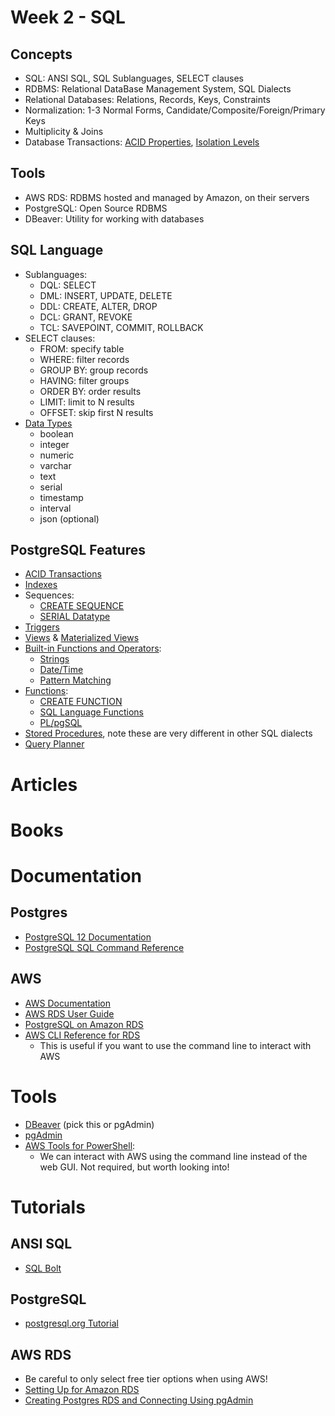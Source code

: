 # Week 2 - SQL
## Concepts
- SQL: ANSI SQL, SQL Sublanguages, SELECT clauses
- RDBMS: Relational DataBase Management System, SQL Dialects
- Relational Databases: Relations, Records, Keys, Constraints
- Normalization: 1-3 Normal Forms, Candidate/Composite/Foreign/Primary Keys
- Multiplicity & Joins
- Database Transactions: [ACID Properties](https://en.wikipedia.org/wiki/ACID), [Isolation Levels](https://en.wikipedia.org/wiki/Isolation_(database_systems)#Isolation_levels)

## Tools 
- AWS RDS: RDBMS hosted and managed by Amazon, on their servers
- PostgreSQL: Open Source RDBMS
- DBeaver: Utility for working with databases

## SQL Language
- Sublanguages:
  - DQL: SELECT
  - DML: INSERT, UPDATE, DELETE
  - DDL: CREATE, ALTER, DROP
  - DCL: GRANT, REVOKE
  - TCL: SAVEPOINT, COMMIT, ROLLBACK
- SELECT clauses:
  - FROM: specify table
  - WHERE: filter records
  - GROUP BY: group records
  - HAVING: filter groups
  - ORDER BY: order results
  - LIMIT: limit to N results
  - OFFSET: skip first N results
- [Data Types](https://www.postgresql.org/docs/current/datatype.html)
  - boolean
  - integer
  - numeric
  - varchar
  - text
  - serial
  - timestamp
  - interval
  - json (optional)

## PostgreSQL Features
- [ACID Transactions](https://www.postgresql.org/docs/12/tutorial-transactions.html)
- [Indexes](https://www.postgresql.org/docs/12/indexes-intro.html)
- Sequences:
  - [CREATE SEQUENCE](https://www.postgresql.org/docs/12/sql-createsequence.html)
  - [SERIAL Datatype](https://www.postgresql.org/docs/12/datatype-numeric.html#DATATYPE-SERIAL)
- [Triggers](https://www.postgresql.org/docs/12/trigger-definition.html)
- [Views](https://www.postgresql.org/docs/12/tutorial-views.html) & [Materialized Views](https://www.postgresql.org/docs/12/rules-materializedviews.html)
- [Built-in Functions and Operators](https://www.postgresql.org/docs/12/functions.html):
  - [Strings](https://www.postgresql.org/docs/12/functions-string.html)
  - [Date/Time](https://www.postgresql.org/docs/12/functions-datetime.html)
  - [Pattern Matching](https://www.postgresql.org/docs/12/functions-matching.html)
- [Functions](https://www.postgresql.org/docs/12/xfunc.html): 
  - [CREATE FUNCTION](https://www.postgresql.org/docs/12/sql-createfunction.html)
  - [SQL Language Functions](https://www.postgresql.org/docs/12/xfunc-sql.html)
  - [PL/pgSQL](https://www.postgresql.org/docs/12/plpgsql-overview.html)
- [Stored Procedures](https://www.postgresql.org/docs/12/xproc.html), note these are very different in other SQL dialects
- [Query Planner](https://www.postgresql.org/docs/12/using-explain.html)

# Articles

# Books

# Documentation

## Postgres
- [PostgreSQL 12 Documentation](https://www.postgresql.org/docs/12/index.html)
- [PostgreSQL SQL Command Reference](https://www.postgresql.org/docs/12/sql-commands.html)

## AWS
- [AWS Documentation](https://docs.aws.amazon.com/)
- [AWS RDS User Guide](https://docs.aws.amazon.com/AmazonRDS/latest/UserGuide/Welcome.html)
- [PostgreSQL on Amazon RDS](https://docs.aws.amazon.com/AmazonRDS/latest/UserGuide/CHAP_PostgreSQL.html)
- [AWS CLI Reference for RDS](https://docs.aws.amazon.com/cli/latest/reference/rds/)
  - This is useful if you want to use the command line to interact with AWS

# Tools
- [DBeaver](https://dbeaver.io/) (pick this or pgAdmin)
- [pgAdmin](https://www.pgadmin.org/)
- [AWS Tools for PowerShell](https://www.powershellgallery.com/packages/AWSPowerShell.NetCore/4.0.5.0):
  - We can interact with AWS using the command line instead of the web GUI.  Not required, but worth looking into!

# Tutorials

## ANSI SQL
- [SQL Bolt](https://sqlbolt.com/)

## PostgreSQL
- [postgresql.org Tutorial](https://www.postgresql.org/docs/12/tutorial-sql-intro.html)

## AWS RDS
- Be careful to only select free tier options when using AWS!
- [Setting Up for Amazon RDS](https://docs.aws.amazon.com/AmazonRDS/latest/UserGuide/CHAP_SettingUp.html)
- [Creating Postgres RDS and Connecting Using pgAdmin](https://docs.aws.amazon.com/AmazonRDS/latest/UserGuide/CHAP_GettingStarted.CreatingConnecting.PostgreSQL.html)
